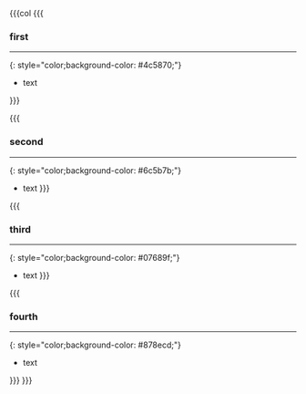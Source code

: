 
{{{col
{{{
### first
---
{: style="color;background-color: #4c5870;"}
- text

}}}

{{{
### second
---
{: style="color;background-color: #6c5b7b;"}
- text
}}}

{{{
### third
---
{: style="color;background-color: #07689f;"}
- text
}}}

{{{
### fourth
---
{: style="color;background-color: #878ecd;"}
- text

}}}
}}}
